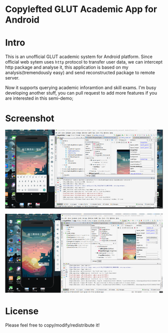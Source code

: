 # Copylefted GLUT Academic App for Android

# Intro
This is an unofficial GLUT academic system for Android platform. Since official web sytem uses `http` protocol to transfer user data, we can intercept http package and analyse it, this application is based on my analysis(tremendously easy) and send reconstructed package to remote server. 

Now it supports querying academic inforamtion and skill exams. I'm busy developing another stuff, you can pull request to add more features if you are interested in this semi-demo;

# Screenshot

![](1.gif)

![](2.gif)

# License
Please feel free to copy/modify/redistribute it!